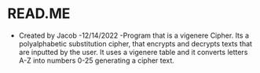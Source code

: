 # READ.ME

- Created by Jacob
-12/14/2022
-Program that is a vigenere Cipher. Its a polyalphabetic substitution cipher, that encrypts and decrypts texts that are inputted by the user. It uses a vigenere table and it converts letters A-Z into numbers 0-25 generating a cipher text.
